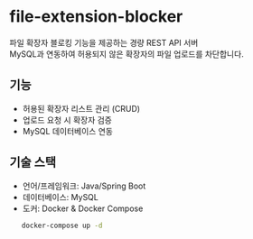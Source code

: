 # file-extension-blocker

파일 확장자 블로킹 기능을 제공하는 경량 REST API 서버  
MySQL과 연동하여 허용되지 않은 확장자의 파일 업로드를 차단합니다.

## 기능

- 허용된 확장자 리스트 관리 (CRUD)
- 업로드 요청 시 확장자 검증
- MySQL 데이터베이스 연동

## 기술 스택

- 언어/프레임워크: Java/Spring Boot
- 데이터베이스: MySQL
- 도커: Docker & Docker Compose

```bash
   docker-compose up -d
   ```
